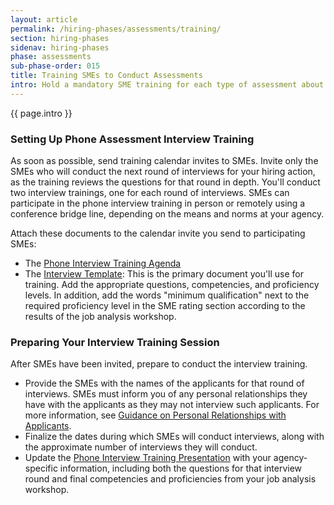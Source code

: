 ```yaml
---
layout: article
permalink: /hiring-phases/assessments/training/
section: hiring-phases
sidenav: hiring-phases
phase: assessments
sub-phase-order: 015
title: Training SMEs to Conduct Assessments
intro: Hold a mandatory SME training for each type of assessment about reviewing responses against the required specialized experience (e.g. minimum proficiency levels from job analysis)
---
```


<p class="usa-intro">
  {{ page.intro }}
</p>

### Setting Up Phone Assessment Interview Training

As soon as possible, send training calendar invites to SMEs. Invite only the SMEs who will conduct the next round of interviews for your hiring action, as the training reviews the questions for that round in depth. You'll conduct two interview trainings, one for each round of interviews. SMEs can participate in the phone interview training in person or remotely using a conference bridge line, depending on the means and norms at your agency.

Attach these documents to the calendar invite you send to participating SMEs:
- The <a href="{{site.baseurl}}/toolkit/assessments/phone-interview-training-agenda/">Phone Interview Training Agenda</a>
- The <a href="{{ site.baseurl }}/toolkit/assessment-strategy/phone-interview-template.docx">Interview Template</a>: This is the primary document you'll use for training. Add the appropriate questions, competencies, and proficiency levels. In addition, add the words "minimum qualification" next to the required proficiency level in the SME rating section according to the results of the job analysis workshop.

### Preparing Your Interview Training Session

After SMEs have been invited, prepare to conduct the interview training.

- Provide the SMEs with the names of the applicants for that round of interviews. SMEs must inform you of any personal relationships they have with the applicants as they may not interview such applicants. For more information, see <a href="{{site.baseurl}}/hiring-phases/resume-review/personal-relationships/">Guidance on Personal Relationships with Applicants</a>.
- Finalize the dates during which SMEs will conduct interviews, along with the approximate number of interviews they will conduct.
- Update the <a href="{{site.baseurl}}/toolkit/assessments/phone-interview-training-presentation.pptx">Phone Interview Training Presentation</a> with your agency-specific information, including both the questions for that interview round and final competencies and proficiencies from your job analysis workshop.
